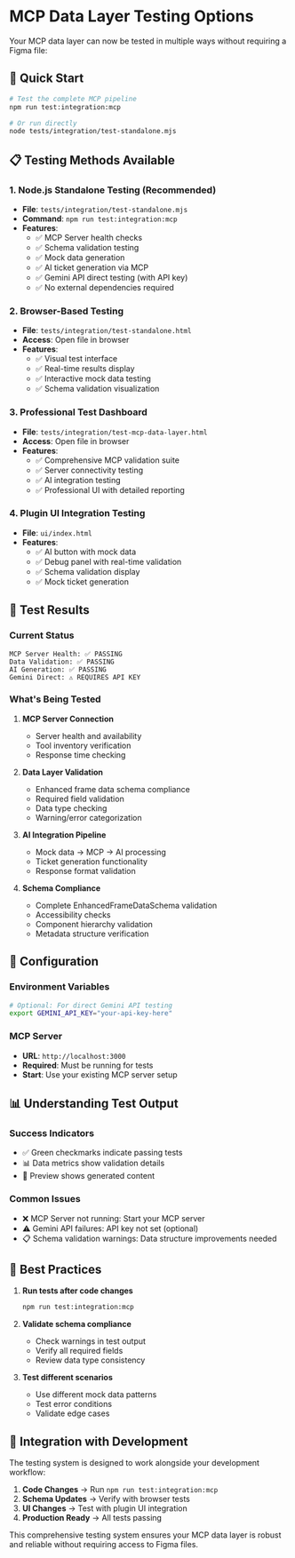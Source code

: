 # MCP Data Layer Testing Options

Your MCP data layer can now be tested in multiple ways without requiring a Figma file:

## 🚀 Quick Start

```bash
# Test the complete MCP pipeline
npm run test:integration:mcp

# Or run directly
node tests/integration/test-standalone.mjs
```

## 📋 Testing Methods Available

### 1. **Node.js Standalone Testing** (Recommended)
- **File**: `tests/integration/test-standalone.mjs`
- **Command**: `npm run test:integration:mcp`
- **Features**:
  - ✅ MCP Server health checks
  - ✅ Schema validation testing
  - ✅ Mock data generation
  - ✅ AI ticket generation via MCP
  - ✅ Gemini API direct testing (with API key)
  - ✅ No external dependencies required

### 2. **Browser-Based Testing**
- **File**: `tests/integration/test-standalone.html`
- **Access**: Open file in browser
- **Features**:
  - ✅ Visual test interface
  - ✅ Real-time results display
  - ✅ Interactive mock data testing
  - ✅ Schema validation visualization

### 3. **Professional Test Dashboard**
- **File**: `tests/integration/test-mcp-data-layer.html`
- **Access**: Open file in browser
- **Features**:
  - ✅ Comprehensive MCP validation suite
  - ✅ Server connectivity testing
  - ✅ AI integration testing
  - ✅ Professional UI with detailed reporting

### 4. **Plugin UI Integration Testing**
- **File**: `ui/index.html`
- **Features**:
  - ✅ AI button with mock data
  - ✅ Debug panel with real-time validation
  - ✅ Schema validation display
  - ✅ Mock ticket generation

## 🧪 Test Results

### Current Status
```
MCP Server Health: ✅ PASSING
Data Validation: ✅ PASSING  
AI Generation: ✅ PASSING
Gemini Direct: ⚠️ REQUIRES API KEY
```

### What's Being Tested

1. **MCP Server Connection**
   - Server health and availability
   - Tool inventory verification
   - Response time checking

2. **Data Layer Validation**
   - Enhanced frame data schema compliance
   - Required field validation
   - Data type checking
   - Warning/error categorization

3. **AI Integration Pipeline**
   - Mock data → MCP → AI processing
   - Ticket generation functionality
   - Response format validation

4. **Schema Compliance**
   - Complete EnhancedFrameDataSchema validation
   - Accessibility checks
   - Component hierarchy validation
   - Metadata structure verification

## 🔧 Configuration

### Environment Variables
```bash
# Optional: For direct Gemini API testing
export GEMINI_API_KEY="your-api-key-here"
```

### MCP Server
- **URL**: `http://localhost:3000`
- **Required**: Must be running for tests
- **Start**: Use your existing MCP server setup

## 📊 Understanding Test Output

### Success Indicators
- ✅ Green checkmarks indicate passing tests
- 📊 Data metrics show validation details
- 🎯 Preview shows generated content

### Common Issues
- ❌ MCP Server not running: Start your MCP server
- ⚠️ Gemini API failures: API key not set (optional)
- 📋 Schema validation warnings: Data structure improvements needed

## 🎯 Best Practices

1. **Run tests after code changes**
   ```bash
   npm run test:integration:mcp
   ```

2. **Validate schema compliance**
   - Check warnings in test output
   - Verify all required fields
   - Review data type consistency

3. **Test different scenarios**
   - Use different mock data patterns
   - Test error conditions
   - Validate edge cases

## 🔄 Integration with Development

The testing system is designed to work alongside your development workflow:

1. **Code Changes** → Run `npm run test:integration:mcp`
2. **Schema Updates** → Verify with browser tests
3. **UI Changes** → Test with plugin UI integration
4. **Production Ready** → All tests passing

This comprehensive testing system ensures your MCP data layer is robust and reliable without requiring access to Figma files.